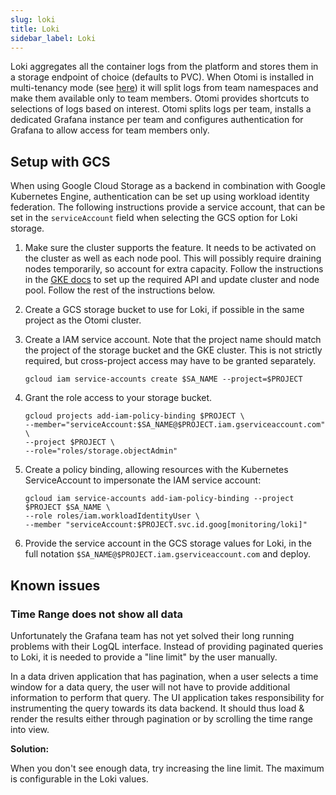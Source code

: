 ```yaml
---
slug: loki
title: Loki
sidebar_label: Loki
---
```


Loki aggregates all the container logs from the platform and stores them in a storage endpoint of choice (defaults to PVC). When Otomi is installed in multi-tenancy mode (see [here](../for-ops/console/settings/apl.md)) it will split logs from team namespaces and make them available only to team members. Otomi provides shortcuts to selections of logs based on interest. Otomi splits logs per team, installs a dedicated Grafana instance per team and configures authentication for Grafana to allow access for team members only.

## Setup with GCS

When using Google Cloud Storage as a backend in combination with Google Kubernetes Engine, authentication can be set up using workload identity federation. The following instructions provide a service account, that can be set in the `serviceAccount` field when selecting the GCS option for Loki storage.

1. Make sure the cluster supports the feature. It needs to be activated on the cluster as well as each node pool. This will possibly require draining nodes temporarily, so account for extra capacity. Follow the instructions in the [GKE docs](https://cloud.google.com/kubernetes-engine/docs/how-to/workload-identity) to set up the required API and update cluster and node pool. Follow the rest of the instructions below.
2. Create a GCS storage bucket to use for Loki, if possible in the same project as the Otomi cluster.
3. Create a IAM service account. Note that the project name should match the project of the storage bucket and the GKE cluster. This is not strictly required, but cross-project access may have to be granted separately.

   ```
   gcloud iam service-accounts create $SA_NAME --project=$PROJECT
   ```

4. Grant the role access to your storage bucket.

   ```
   gcloud projects add-iam-policy-binding $PROJECT \
   --member="serviceAccount:$SA_NAME@$PROJECT.iam.gserviceaccount.com" \
   --project $PROJECT \
   --role="roles/storage.objectAdmin"
   ```

5. Create a policy binding, allowing resources with the Kubernetes ServiceAccount to impersonate the IAM service account:

   ```
   gcloud iam service-accounts add-iam-policy-binding --project $PROJECT $SA_NAME \
   --role roles/iam.workloadIdentityUser \
   --member "serviceAccount:$PROJECT.svc.id.goog[monitoring/loki]"
   ```

6. Provide the service account in the GCS storage values for Loki, in the full notation `$SA_NAME@$PROJECT.iam.gserviceaccount.com` and deploy.

## Known issues

### Time Range does not show all data

Unfortunately the Grafana team has not yet solved their long running problems with their LogQL interface. Instead of providing paginated queries to Loki, it is needed to provide a "line limit" by the user manually.

In a data driven application that has pagination, when a user selects a time window for a data query, the user will not have to provide additional information to perform that query. The UI application takes responsibility for instrumenting the query towards its data backend. It should thus load & render the results either through pagination or by scrolling the time range into view.

**Solution:**

When you don't see enough data, try increasing the line limit. The maximum is configurable in the Loki values.
